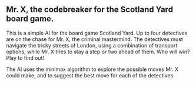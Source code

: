 ## Mr. X, the codebreaker for the Scotland Yard board game.


This is a simple AI for the board game Scotland Yard. Up to four detectives are on the chase for Mr. X, the criminal mastermind. The detectives must navigate the tricky streets of London, using a combination of transport options, while Mr. X tries to stay a step or two ahead of them. Who will win? Play to find out!

The AI uses the minimax algorithm to explore the possible moves Mr. X could make, and to suggest the best move for each of the detectives. 
